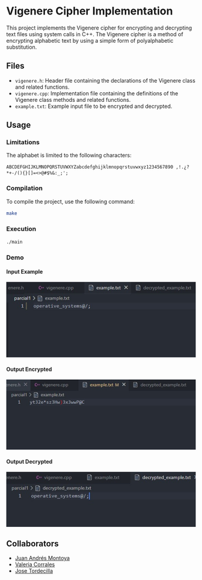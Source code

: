 # Vigenere Cipher Implementation

This project implements the Vigenere cipher for encrypting and decrypting text files using system calls in C++. The Vigenere cipher is a method of encrypting alphabetic text by using a simple form of polyalphabetic substitution.

## Files

- `vigenere.h`: Header file containing the declarations of the Vigenere class and related functions.
- `vigenere.cpp`: Implementation file containing the definitions of the Vigenere class methods and related functions.
- `example.txt`: Example input file to be encrypted and decrypted.

## Usage

### Limitations

The alphabet is limited to the following characters:
```
ABCDEFGHIJKLMNOPQRSTUVWXYZabcdefghijklmnopqrstuvwxyz1234567890 ,!.¿?*+-/(){}[]=<>@#$%&:_;';
```

### Compilation

To compile the project, use the following command:

```sh
make
```

### Execution

```sh
./main
```

### Demo

#### Input Example
![Input Example](./media/input_demo.jpg)

#### Output Encrypted
![Output Encrypted](./media/output_demo.jpg)

#### Output Decrypted
![Output Decrypted](./media/output_demo2.jpg)

## Collaborators

- [Juan Andrés Montoya](https://github.com/Jkn707)
- [Valeria Corrales](https://github.com/valchys)
- [Jose Tordecilla](https://github.com/josetor101)